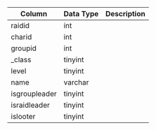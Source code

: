 | Column        | Data Type | Description |
| ------------- | --------- | ----------- |
| raidid        | int       |             |
| charid        | int       |             |
| groupid       | int       |             |
| _class        | tinyint   |             |
| level         | tinyint   |             |
| name          | varchar   |             |
| isgroupleader | tinyint   |             |
| israidleader  | tinyint   |             |
| islooter      | tinyint   |             |